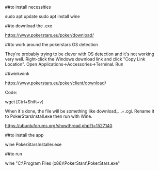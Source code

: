 ##to install necessities

sudo apt update
sudo apt install wine

##to download the .exe

https://www.pokerstars.eu/poker/download/

##to work around the pokerstars OS detection

They're probably trying to be clever with OS detection and it's not working very well. Right-click the Windows download link and click "Copy Link Location". Open Applications->Accessories->Terminal. Run


##winkwink

https://www.pokerstars.eu/poker/client/download/

Code:

wget [Ctrl+Shift+v]

When it's done, the file will be something like download_...=.cgi. Rename it to PokerStarsInstall.exe then run with Wine. 

https://ubuntuforums.org/showthread.php?t=1527140

##to install the app

wine PokerStarsInstaller.exe

##to run 

wine "C:\Program Files (x86)\PokerStars\PokerStars.exe"
